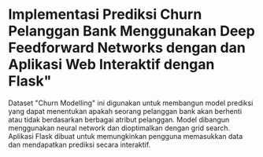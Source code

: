 # Implementasi Prediksi Churn Pelanggan Bank Menggunakan Deep Feedforward Networks dengan  dan Aplikasi Web Interaktif dengan Flask"
Dataset "Churn Modelling" ini digunakan untuk membangun model prediksi yang dapat menentukan apakah seorang pelanggan bank akan berhenti atau tidak berdasarkan berbagai atribut pelanggan. Model dibangun menggunakan neural network dan dioptimalkan dengan grid search. Aplikasi Flask dibuat untuk memungkinkan pengguna memasukkan data dan mendapatkan prediksi secara interaktif.